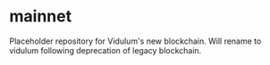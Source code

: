 # mainnet
Placeholder repository for Vidulum's new blockchain. Will rename to vidulum following deprecation of legacy blockchain.
